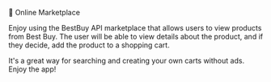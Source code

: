 🏬 Online Marketplace

Enjoy using the BestBuy API marketplace that allows users to view products from Best Buy. The user will be able to view details about the product, and if they decide, add the product to a shopping cart. 

It's a great way for searching and creating your own carts without ads. Enjoy the app!

